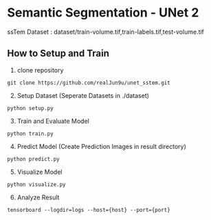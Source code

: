 # Semantic Segmentation - UNet 2
ssTem Dataset : dataset/train-volume.tif,train-labels.tif,test-volume.tif

## How to Setup and Train
1. clone repository
```
git clone https://github.com/realJun9u/unet_sstem.git
```
2. Setup Dataset (Seperate Datasets in ./dataset)
```
python setup.py
```
3. Train and Evaluate Model
```
python train.py
```
4. Predict Model (Create Prediction Images in result directory)
```
python predict.py
```
5. Visualize Model
```
python visualize.py
```
6. Analyze Result
```
tensorboard --logdir=logs --host={host} --port={port}
```
